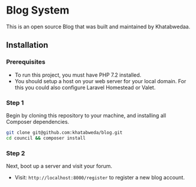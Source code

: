 # Blog System

This is an open source Blog that was built and maintained by Khatabwedaa.

## Installation

### Prerequisites

* To run this project, you must have PHP 7.2 installed.
* You should setup a host on your web server for your local domain. For this you could also configure Laravel Homestead or Valet. 
 
### Step 1

Begin by cloning this repository to your machine, and installing all Composer dependencies.

```bash
git clone git@github.com:khatabweda/blog.git
cd council && composer install
```

### Step 2

Next, boot up a server and visit your forum. 

* Visit: `http://localhost:8000/register` to register a new blog account.

